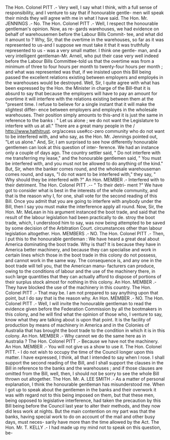 The Hon. Colonel PITT .- Very well, I say what I think, with a full sense of responsibility, and I venture to say that if honourable gentle- men will speak their minds they will agree with me in what I have said. The Hon. Mr. JENNINGS .- No. The Hon. Colonel PITT .- Well, I respect the honourable gentleman's opinion. Now, as re- gards warehouses, we had evidence on behalf of warehousemen before the Labour Bills Commit- tee, and what did it amount to ? Why, Sir, that the overtime in the warehouses, so far as it was represented to us-and I suppose we must take it that it was truthfully represented to us - was a very small matter. I think one gentle- man, and a very intelligent gentleman-Mr. Arneil, who put their case very well indeed before the Labour Bills Committee-told us that the overtime was from a minimum of three to four hours per month to twenty-four hours per month ; and what was represented was that, if we insisted upon this Bill being passed the excellent relations existing between employers and employés in the warehouses would be destroyed. Well, Sir, I quite agree with what has been expressed by the Hon. the Minister in charge of the Bill-that it is absurd to say that because the employers will have to pay an amount for overtime it will interfere with the relations existing between them at the "present time. I refuse to believe for a single instant that it will make the slightest differ- ence between employers and employés in the wholesale warehouses. Their position simply amounts to this-and it is just the same in reference to the banks : " Let us alone ; we do not want the Legislature to interfere with us at all." There are a great many people in the / http://www.hathitrust. org/access use#cc-zero community who do not want to be interfered with, and who say, as the Hon. Mr. Jennings pointed out, "Let us alone." And, Sir, I am surprised to see how differently honourable gentlemen can look at this question of inter- ference. We had an instance only a couple of days ago. The country settler said, " Do not interfere with me transferring my lease," and the honourable gentlemen said, " You must be interfered with, and you must not be allowed to do anything of the kind." But, Sir, when the banker comes round, and the wholesale warehouseman comes round, and says, "I do not want to be interfered with," they say, " Why should they be interfered with ?" An Hon. MEMBER .- Interfered with to their detriment. The Hon. Colonel PITT .-- " To their detri- ment ?" We have got to consider what is best in the interests of the whole community, and that is the reason why I, for one, shall vote for the second reading of this Bill. Once you admit that you are going to interfere with anybody under the Bill, then I say you must make the interference apply all round. Now, Sir, the Hon. Mr. MeLean in his argument instanced the boot trade, and said that the result of the labour legislation had been practically to de. stroy the boot trade, which, I understood him to say, was now being attempted to be saved by some decision of the Arbitration Court. circumstances other than labour legislation altogether. Hon. MEMBERS .- NO. The Hon. Colonel PITT .- Then, I put this to the honourable gentleman : We have heard a great deal about America dominating the boot trade. Why is that? It is because they have in America better machinery, and because they can specialise and work in certain lines which those in the boot trade in this colony do not possess, and cannot work in the same way. The consequence is, and any one in the boot trade will tell you, that the American manu- facturers can produce, owing to the conditions of labour and the use of the machinery there, in such large quantities that they can actually afford to dispose of portions of their surplus stock almost for nothing in this colony. An Hon. MEMBER .- They have blocked the use of the machinery in this country. The Hon. Colonel PITT .- That may be. I am not prepared to say anything upon that point, but I do say that is the reason why. An Hon. MEMBER .- NO. The Hon. Colonel PITT .- Well, I will invite the honourable gentleman to read the evidence given before the Federation Commission by all the bootmakers in this colony, and he will find what the opinion of those who, I venture to say, know what they are talking about is upon that point. It is the facility of production by means of machinery in America and in the Colonies of Australia that has brought the boot trade to the condition in which it is in this colony. An Hon. MEMBER .- Why cannot we do the same here as in Australia ? The Hon. Colonel PITT .- Because we have not the machinery. An Hon. MEMBER .- You will not give us a show to use it. The Hon. Colonel PITT. - I do not wish to occupy the time of the Council longer upon this matter. I have expressed, I think, all that I intended to say when I rose. I shall support the second reading of the Bill, and I shall support the clauses in the Bill in reference to the banks and the warehouses ; and if those clauses are omitted from the Bill, well, then, I should not be sorry to see the whole Bill thrown out altogether. The Hon. Mr. A. LEE SMITH .- As a matter of personal explanation, I think the honourable gentleman has misunderstood me. When I got up to speak about the gentlemen in the banks and their overwork it was with regard not to this being imposed on them, but that these men, being opposed to legislative interference, had taken the precaution by this Bill being before the Council last year to alter their methods, and they now did less work at nights. But the main contention on my part was that the banks, having special work to do on account of the mail and other busy days, must neces- sarily have more than the time allowed by the Act. The Hon. Mr. T. KELLY .- I had made up my mind not to speak on this question, be- 